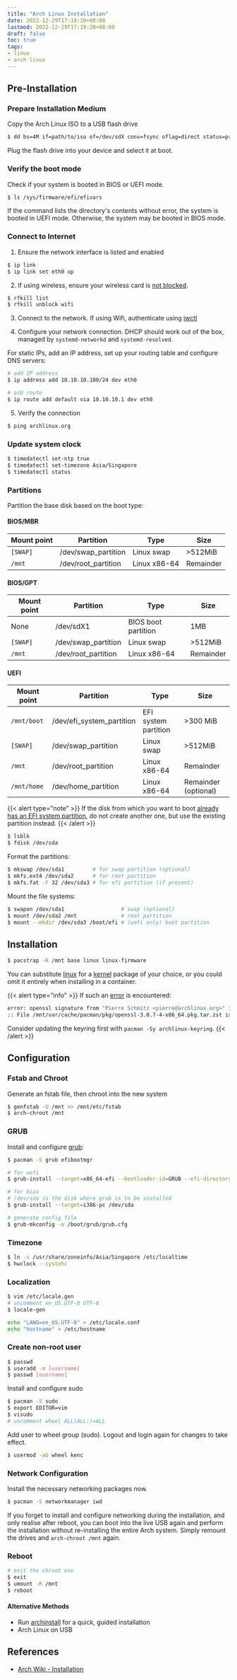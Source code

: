 ```yaml
---
title: "Arch Linux Installation"
date: 2022-12-29T17:19:20+08:00
lastmod: 2022-12-29T17:19:20+08:00
draft: false
toc: true
tags:
- linux
- arch linux
---
```


## Pre-Installation
### Prepare Installation Medium
Copy the Arch Linux ISO to a USB flash drive

```bash
$ dd bs=4M if=path/to/iso of=/dev/sdX conv=fsync oflag=direct status=progress
```

Plug the flash drive into your device and select it at boot.

### Verify the boot mode
Check if your system is booted in BIOS or UEFI mode.

```bash
$ ls /sys/firmware/efi/efivars
```

If the command lists the directory's contents without error, the system is booted in
UEFI mode. Otherwise, the system may be booted in BIOS mode.

### Connect to Internet
1. Ensure the network interface is listed and enabled

```bash
$ ip link
$ ip link set eth0 up
```

2. If using wireless, ensure your wireless card is [not blocked](https://wiki.archlinux.org/title/Network_configuration/Wireless#Rfkill_caveat).

```bash
$ rfkill list
$ rfkill unblock wifi
```

3. Connect to the network. If using Wifi, authenticate using
   [iwctl](https://wiki.archlinux.org/title/Iwd#iwctl)

4. Configure your network connection. DHCP should work out of the box, managed by `systemd-networkd` and `systemd-resolved`.

For static IPs, add an IP address, set up your routing table and configure DNS servers:

```bash
# add IP address
$ ip address add 10.10.10.100/24 dev eth0

# add route
$ ip route add default via 10.10.10.1 dev eth0
```

5. Verify the connection

```bash
$ ping archlinux.org
```

### Update system clock
```bash
$ timedatectl set-ntp true
$ timedatectl set-timezone Asia/Singapore
$ timedatectl status
```

### Partitions
Partition the base disk based on the boot type:

#### BIOS/MBR
| Mount point | Partition           | Type         | Size      |
| ----------- | ------------------- | ------------ | --------- |
| `[SWAP]`    | /dev/swap_partition | Linux swap   | >512MiB   |
| `/mnt`      | /dev/root_partition | Linux x86-64 | Remainder |

#### BIOS/GPT
| Mount point | Partition           | Type                | Size      |
| ----------- | ------------------- | ------------------- | --------- |
| None        | /dev/sdX1           | BIOS boot partition | 1MB       |
| `[SWAP]`    | /dev/swap_partition | Linux swap          | >512MiB   |
| `/mnt`      | /dev/root_partition | Linux x86-64        | Remainder |

#### UEFI
| Mount point | Partition                 | Type                  | Size                 |
| ----------- | ------------------------- | --------------------- | -------------------- |
| `/mnt/boot` | /dev/efi_system_partition | EFI system partition | >300 MiB             |
| `[SWAP]`    | /dev/swap_partition       | Linux swap            | >512MiB              |
| `/mnt`      | /dev/root_partition       | Linux x86-64          | Remainder            |
| `/mnt/home` | /dev/home_partition       | Linux x86-64          | Remainder (optional) |


{{< alert type="note" >}}
If the disk from which you want to boot [already has an EFI system
partition](https://wiki.archlinux.org/title/EFI_system_partition#Check_for_an_existing_partition
"EFI system partition"), do not create another one, but use the existing partition
instead.
{{< /alert >}}

```bash
$ lsblk
$ fdisk /dev/sda
```

Format the partitions:

```bash
$ mkswap /dev/sda1         # for swap partition (optional)
$ mkfs.ext4 /dev/sda2      # for root partition
$ mkfs.fat -F 32 /dev/sda3 # for efi partition (if present)
```

Mount the file systems:

```bash
$ swapon /dev/sda1                  # swap (optional)
$ mount /dev/sda2 /mnt              # root partition
$ mount --mkdir /dev/sda3 /boot/efi # (uefi only) boot partition
```

## Installation

```bash
$ pacstrap -K /mnt base linux linux-firmware
```

You can substitute [linux](https://archlinux.org/packages/?name=linux) for a [kernel](https://wiki.archlinux.org/title/Kernel "Kernel") package of your choice, or you could omit it entirely when installing in a container.


{{< alert type="info" >}}
If such an [error](https://bbs.archlinux.org/viewtopic.php?id=282191) is encountered:

```bash
error: openssl signature from "Pierre Schmitz <pierre@archlinux.org>" is marginal trust
:: File /mnt/var/cache/pacman/pkg/openssl-3.0.7-4-x86_64.pkg.tar.zst is corrupted (invalid or corrupted package (PGP signature)).
```

Consider updating the keyring first with `pacman -Sy archlinux-keyring`.
{{< /alert >}}


## Configuration
### Fstab and Chroot
Generate an fstab file, then chroot into the new system

```bash
$ genfstab -U /mnt >> /mnt/etc/fstab
$ arch-chroot /mnt
```

### GRUB
Install and configure [grub](https://wiki.archlinux.org/title/GRUB):

```bash
$ pacman -S grub efibootmgr

# for uefi
$ grub-install --target=x86_64-efi --bootloader-id=GRUB --efi-directory=/boot --removable

# for bios
# /dev/sda is the disk where grub is to be installed
$ grub-install --target=i386-pc /dev/sda

# generate config file
$ grub-mkconfig -o /boot/grub/grub.cfg
```

### Timezone
```bash
$ ln -s /usr/share/zoneinfo/Asia/Singapore /etc/localtime
$ hwclock --systohc
```

### Localization
```bash
$ vim /etc/locale.gen
# uncomment en_US.UTF-8 UTF-8
$ locale-gen
```

```bash
echo "LANG=en_US.UTF-8" > /etc/locale.conf
echo "hostname" > /etc/hostname
```

### Create non-root user
```bash
$ passwd
$ useradd -m [username]
$ passwd [username]
```

Install and configure sudo

```bash
$ pacman -S sudo
$ export EDITOR=vim
$ visudo
# uncomment wheel ALL(ALL:)=ALL
```

Add user to wheel group (sudo). Logout and login again for changes to take effect.

```bash
$ usermod -aG wheel kenc
```

### Network Configuration
Install the necessary networking packages now.

```bash
$ pacman -S networkmanager iwd
```

If you forget to install and configure networking during the installation, and only realise after reboot, you can boot into the live USB again and perform the installation without re-installing the entire Arch system. Simply remount the drives and `arch-chroot /mnt` again.

### Reboot
```bash
# exit the chroot env
$ exit
$ umount -R /mnt
$ reboot
```

#### Alternative Methods
- Run [archinstall](https://github.com/archlinux/archinstall) for a quick, guided installation
- Arch Linux on USB

## References
- [Arch Wiki - Installation](https://wiki.archlinux.org/title/installation_guide)
